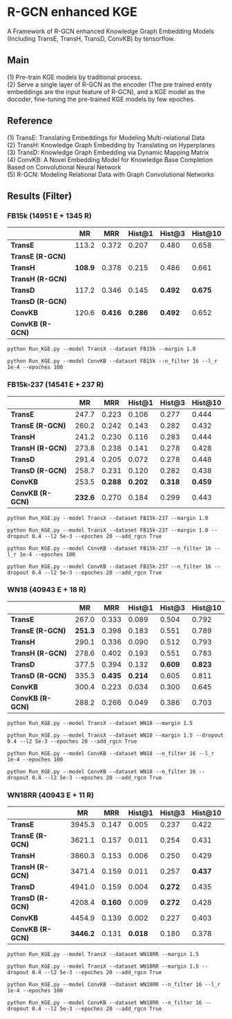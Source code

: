 # R-GCN enhanced KGE
A Framework of R-GCN enhanced Knowledge Graph Embedding Models (Including TransE, TransH, TransD, ConvKB) by tensorflow.

## Main
(1) Pre-train KGE models by traditional process.   
(2) Serve a single layer of R-GCN as the encoder (The pre trained entity embeddings are the input feature of R-GCN), and a KGE model as the docoder, fine-tuning the pre-trained KGE models by few epoches.   

## Reference
(1) TransE: Translating Embeddings for Modeling Multi-relational Data   
(2) TransH: Knowledge Graph Embedding by Translating on Hyperplanes  
(3) TransD: Knowledge Graph Embedding via Dynamic Mapping Matrix  
(4) ConvKB: A Novel Embedding Model for Knowledge Base Completion Based on Convolutional Neural Network    
(5) R-GCN: Modeling Relational Data with Graph Convolutional Networks  

## Results (Filter)      
### FB15k (14951 E + 1345 R)
|            | **MR** | **MRR** |**Hist@1**|**Hist@3**|**Hist@10**|
|     --     |   --   |    --   |    --    |    --    |    --     |
| **TransE** | 113.2 | 0.372 | 0.207 | 0.480 | 0.658 |
| **TransE (R-GCN)** | | | | | |
| **TransH** | **108.9** | 0.378 | 0.215 | 0.486 | 0.661 |
| **TransH (R-GCN)** | | | | | |
| **TransD** | 117.2 | 0.346 | 0.145 | **0.492** | **0.675** |
| **TransD (R-GCN)** | | | | | |
| **ConvKB** | 120.6 | **0.416** | **0.286** | **0.492** | 0.652 |
| **ConvKB (R-GCN)** | | | | | |

```
python Run_KGE.py --model TransX --dataset FB15k --margin 1.0
```
```
python Run_KGE.py --model ConvKB --dataset FB15k --n_filter 16 --l_r 1e-4 --epoches 100
```

### FB15k-237 (14541 E + 237 R)
|            | **MR** | **MRR** |**Hist@1**|**Hist@3**|**Hist@10**|
|     --     |   --   |    --   |    --    |    --    |    --     |
| **TransE** | 247.7 | 0.223 | 0.106 | 0.277 | 0.444 |
| **TransE (R-GCN)** | 260.2 | 0.242 | 0.143 | 0.282 | 0.432 |
| **TransH** | 241.2 | 0.230 | 0.116 | 0.283 | 0.444 |
| **TransH (R-GCN)** | 273.8 | 0.238 | 0.141 | 0.278 | 0.428 |
| **TransD** | 291.4 | 0.205 | 0.072 | 0.278 | 0.448 |
| **TransD (R-GCN)** | 258.7 | 0.231 | 0.120 | 0.282 | 0.438 |
| **ConvKB** | 253.5 | **0.288** | **0.202** | **0.318** | **0.459** |
| **ConvKB (R-GCN)** | **232.6** | 0.270 | 0.184 | 0.299 | 0.443 |

```
python Run_KGE.py --model TransX --dataset FB15k-237 --margin 1.0
```
```
python Run_KGE.py --model TransX --dataset FB15k-237 --margin 1.0 --dropout 0.4 --l2 5e-3 --epoches 20 --add_rgcn True
```
```
python Run_KGE.py --model ConvKB --dataset FB15k-237 --n_filter 16 --l_r 1e-4 --epoches 100
```
```
python Run_KGE.py --model ConvKB --dataset FB15k-237 --n_filter 16 --dropout 0.4 --l2 5e-3 --epoches 20 --add_rgcn True
```

### WN18 (40943 E + 18 R)
|            | **MR** | **MRR** |**Hist@1**|**Hist@3**|**Hist@10**|
|     --     |   --   |    --   |    --    |    --    |    --     |
| **TransE** | 267.0 | 0.333 | 0.089 | 0.504 | 0.792 |
| **TransE (R-GCN)** | **251.3** | 0.398 | 0.183 | 0.551 | 0.789 |
| **TransH** | 290.1 | 0.336 | 0.090 | 0.512 | 0.793 |
| **TransH (R-GCN)** | 278.6 | 0.402 | 0.193 | 0.551 | 0.783 |
| **TransD** | 377.5 | 0.394 | 0.132 | **0.609** | **0.823** |
| **TransD (R-GCN)** | 335.3 | **0.435** | **0.214** | 0.605 | 0.811 |
| **ConvKB** | 300.4 | 0.223 | 0.034 | 0.300 | 0.645 |
| **ConvKB (R-GCN)** | 288.2 | 0.266 | 0.049 | 0.386 | 0.703 |

```
python Run_KGE.py --model TransX --dataset WN18 --margin 1.5
```
```
python Run_KGE.py --model TransX --dataset WN18 --margin 1.5 --dropout 0.4 --l2 5e-3 --epoches 20 --add_rgcn True
```
```
python Run_KGE.py --model ConvKB --dataset WN18 --n_filter 16 --l_r 1e-4 --epoches 100
```
```
python Run_KGE.py --model ConvKB --dataset WN18 --n_filter 16 --dropout 0.4 --l2 5e-3 --epoches 20 --add_rgcn True
```

### WN18RR (40943 E + 11 R)
|            | **MR** | **MRR** |**Hist@1**|**Hist@3**|**Hist@10**|
|     --     |   --   |    --   |    --    |    --    |    --     |
| **TransE** | 3945.3 | 0.147 | 0.005 | 0.237 | 0.422 |
| **TransE (R-GCN)** | 3621.1 | 0.157 | 0.011 | 0.254 | 0.431 |
| **TransH** | 3860.3 | 0.153 | 0.006 | 0.250 | 0.429 |
| **TransH (R-GCN)** | 3471.4 | 0.159 | 0.011 | 0.257 | **0.437** |
| **TransD** | 4941.0 | 0.159 | 0.004 | **0.272** | 0.435 |
| **TransD (R-GCN)** | 4208.4 | **0.160** | 0.009 | **0.272** | 0.428 |
| **ConvKB** | 4454.9 | 0.139 | 0.002 | 0.227 | 0.403 |
| **ConvKB (R-GCN)** | **3446.2** | 0.131 | **0.018** | 0.180 | 0.378 |


```
python Run_KGE.py --model TransX --dataset WN18RR --margin 1.5
```
```
python Run_KGE.py --model TransX --dataset WN18RR --margin 1.5 --dropout 0.4 --l2 5e-3 --epoches 20 --add_rgcn True
```
```
python Run_KGE.py --model ConvKB --dataset WN18RR --n_filter 16 --l_r 1e-4 --epoches 100
```
```
python Run_KGE.py --model ConvKB --dataset WN18RR --n_filter 16 --dropout 0.4 --l2 5e-3 --epoches 20 --add_rgcn True
```
